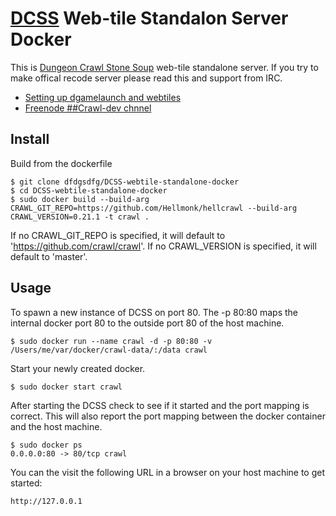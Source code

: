 [DCSS][DCSS] Web-tile Standalon Server Docker
=============================================
This is [Dungeon Crawl Stone Soup][DCSS] web-tile standalone server. If you try to make offical recode server please read this and support from IRC.

- [Setting up dgamelaunch and webtiles][1]
- [Freenode ##Crawl-dev chnnel][Crawl-dev]


Install
-------
Build from the dockerfile
```
$ git clone dfdgsdfg/DCSS-webtile-standalone-docker
$ cd DCSS-webtile-standalone-docker
$ sudo docker build --build-arg CRAWL_GIT_REPO=https://github.com/Hellmonk/hellcrawl --build-arg CRAWL_VERSION=0.21.1 -t crawl .
```

If no CRAWL_GIT_REPO is specified, it will default to 'https://github.com/crawl/crawl'.
If no CRAWL_VERSION is specified, it will default to 'master'.

Usage
-----
To spawn a new instance of DCSS on port 80. The -p 80:80 maps the internal docker port 80 to the outside port 80 of the host machine.

```
$ sudo docker run --name crawl -d -p 80:80 -v /Users/me/var/docker/crawl-data/:/data crawl
```

Start your newly created docker.

```
$ sudo docker start crawl
```

After starting the DCSS check to see if it started and the port mapping is correct. This will also report the port mapping between the docker container and the host machine.

```
$ sudo docker ps
0.0.0.0:80 -> 80/tcp crawl
```

You can the visit the following URL in a browser on your host machine to get started:

```
http://127.0.0.1
```



[DCSS]:http://crawl.develz.org/
[1]:https://crawl.develz.org/wiki/doku.php?id=setting_up_dgamelaunch_and_webtiles
[Crawl-dev]:http://webchat.freenode.net/?channels=%23%23crawl-dev
